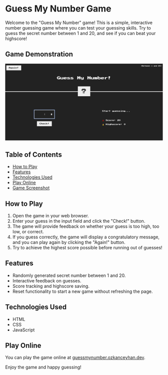 # Guess My Number Game

Welcome to the "Guess My Number" game! This is a simple, interactive number guessing game where you can test your guessing skills. Try to guess the secret number between 1 and 20, and see if you can beat your highscore!

## Game Demonstration

![Guess My Number Game GIF](./guess-my-number.gif)

## Table of Contents

- [How to Play](#how-to-play)
- [Features](#features)
- [Technologies Used](#technologies-used)
- [Play Online](#play-online)
- [Game Screenshot](#game-screenshot)

## How to Play

1. Open the game in your web browser.
2. Enter your guess in the input field and click the "Check!" button.
3. The game will provide feedback on whether your guess is too high, too low, or correct.
4. If you guess correctly, the game will display a congratulatory message, and you can play again by clicking the "Again!" button.
5. Try to achieve the highest score possible before running out of guesses!

## Features

- Randomly generated secret number between 1 and 20.
- Interactive feedback on guesses.
- Score tracking and highscore saving.
- Reset functionality to start a new game without refreshing the page.

## Technologies Used

- HTML
- CSS
- JavaScript

## Play Online

You can play the game online at [guessmynumber.ozkanceyhan.dev](http://guessmynumber.ozkanceyhan.dev).

Enjoy the game and happy guessing!
